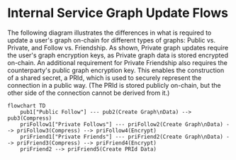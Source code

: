 # Internal Service Graph Update Flows

The following diagram illustrates the differences in what is required to update a user's graph on-chain for different types of graphs: Public vs. Private, and Follow vs. Friendship. As shown, Private graph updates require the user's graph encryption keys, as Private graph data is stored encrypted on-chain. An additional requirement for Private Friendship also requires the counterparty's public graph encryption key. This enables the construction of a shared secret, a PRId, which is used to securely represent the connection in a public way. (The PRId is stored publicly on-chain, but the other side of the connection cannot be derived from it.)

```mermaid
flowchart TD
    pub1["Public Follow"] --- pub2(Create Graph\nData) --> pub3(Compress)
    priFollow1["Private Follows"] --- priFollow2(Create Graph\nData) --> priFollow3(Compress) --> priFollow4(Encrypt)
    priFriend1["Private Friends"] --- priFriend2(Create Graph\nData) --> priFriend3(Compress) --> priFriend4(Encrypt)
    priFriend2 --> priFriend5(Create PRId Data)
```
